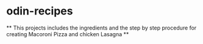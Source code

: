 # odin-recipes

** This projects includes the ingredients and the step by step procedure for creating Macoroni Pizza and chicken Lasagna **
